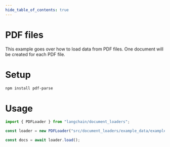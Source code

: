 ```yaml
---
hide_table_of_contents: true
---
```


# PDF files

This example goes over how to load data from PDF files. One document will be created for each PDF file.

# Setup

```bash npm2yarn
npm install pdf-parse
```

# Usage

```typescript
import { PDFLoader } from "langchain/document_loaders";

const loader = new PDFLoader("src/document_loaders/example_data/example.pdf");

const docs = await loader.load();
```
